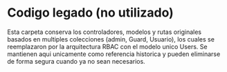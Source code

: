 # Codigo legado (no utilizado)

Esta carpeta conserva los controladores, modelos y rutas originales basados en multiples colecciones (admin, Guard, Usuario), los cuales se reemplazaron por la arquitectura RBAC con el modelo unico Users. Se mantienen aqui unicamente como referencia historica y pueden eliminarse de forma segura cuando ya no sean necesarios.
